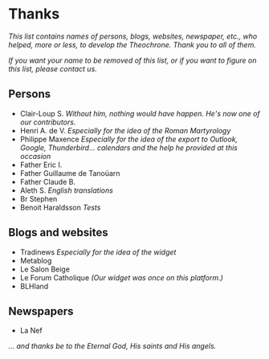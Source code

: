 # Thanks
*This list contains names of persons, blogs, websites, newspaper, etc., who helped, more or less, to develop the Theochrone.
Thank you to all of them.*

*If you want your name to be removed of this list, or if you want to figure on this list, please contact us.*

## Persons
* Clair-Loup S. *Without him, nothing would have happen. He's now one of our contributors.*
* Henri A. de V. *Especially for the idea of the Roman Martyrology*
* Philippe Maxence *Especially for the idea of the export to Outlook, Google, Thunderbird... calendars and the help he provided at this occasion*
* Father Eric I.
* Father Guillaume de Tanoüarn
* Father Claude B.
* Aleth S. *English translations*
* Br Stephen
* Benoit Haraldsson *Tests*

## Blogs and websites
* Tradinews *Especially for the idea of the widget*
* Metablog
* Le Salon Beige
* Le Forum Catholique *(Our widget was once on this platform.)*
* BLHland

## Newspapers
* La Nef

*... and thanks be to the Eternal God, His saints and His angels.*

